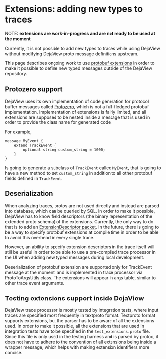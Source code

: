 Extensions: adding new types to traces
======================================

NOTE: **extensions are work-in-progress and are not ready to be used at the
moment**

Currently, it is not possible to add new types to traces while using DejaView
without modifying DejaView proto message definitions upstream.

This page describes ongoing work to use [protobuf
extensions](https://developers.google.com/protocol-buffers/docs/overview#extensions)
in order to make it possible to define new typed messages outside of the
DejaView repository.

Protozero support
-----------------

DejaView uses its own implementation of code generation for protocol buffer
messages called [Protozero](/docs/design-docs/protozero.md), which is not a
full-fledged protobuf implementation. Implementation of extensions is fairly
limited, and all extensions are supposed to be nested inside a message that is
used in order to provide the class name for generated code.

For example,

    message MyEvent {
        extend TrackEvent {
            optional string custom_string = 1000;
        }
    }

Is going to generate a subclass of `TrackEvent` called `MyEvent`, that is going
to have a new method to set `custom_string` in addition to all other protobuf
fields defined in `TrackEvent`.

Deserialization
---------------

When analyzing traces, protos are not used directly and instead are parsed into
database, which can be queried by SQL. In order to make it possible, DejaView
has to know field descriptors (the binary representation of the extended proto
schema) of the extensions. Currently, the only way to do that is to add an
[ExtensionDescriptor
packet](reference/trace-packet-proto.autogen#ExtensionDescriptor). In the
future, there is going to be a way to specify protobuf extensions at compile
time in order to be able to avoid this overhead in every single trace.

However, an ability to specify extension descriptors in the trace itself will
still be useful in order to be able to use a pre-compiled trace processor in the
UI when adding new typed messages during local development.

Deserialization of protobuf extension are supported only for TrackEvent message
at the moment, and is implemented in trace processor via ProtoToArgsUtils class.
The extensions will appear in args table, similar to other trace event
arguments.

Testing extensions support inside DejaView
------------------------------------------

DejaView trace processor is mostly tested by integration tests, where input
traces are specified most frequently in textproto format. Textproto format
supports extensions, but the parser has to be aware of all the extensions used.
In order to make it possible, all the extensions that are used in integration
tests have to be specified in the `test_extensions.proto` file. Since this file
is only used in the testing harness and is parsed by protoc, it does not have to
adhere to the convention of all extensions being inside a wrapper message, which
helps with making extension identifiers more concise.
